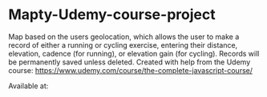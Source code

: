 # Mapty-Udemy-course-project

Map based on the users geolocation, which allows the user to make a record of either a running or cycling exercise, entering their distance, elevation, cadence (for running), or elevation gain (for cycling). Records will be permanently saved unless deleted. Created with help from the Udemy course: https://www.udemy.com/course/the-complete-javascript-course/

Available at:
